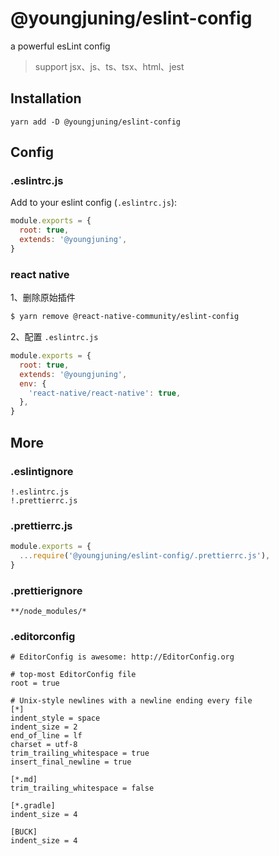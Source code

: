 # @youngjuning/eslint-config

a powerful esLint config

> support jsx、js、ts、tsx、html、jest

## Installation

```
yarn add -D @youngjuning/eslint-config
```

## Config

### .eslintrc.js

Add to your eslint config (`.eslintrc.js`):

```js
module.exports = {
  root: true,
  extends: '@youngjuning',
}
```

### react native

1、删除原始插件

```sh
$ yarn remove @react-native-community/eslint-config
```

2、配置 `.eslintrc.js`

```js
module.exports = {
  root: true,
  extends: '@youngjuning',
  env: {
    'react-native/react-native': true,
  },
}
```

## More

### .eslintignore

```
!.eslintrc.js
!.prettierrc.js
```

### .prettierrc.js

```js
module.exports = {
  ...require('@youngjuning/eslint-config/.prettierrc.js'),
}
```

### .prettierignore

```
**/node_modules/*
```

### .editorconfig

```
# EditorConfig is awesome: http://EditorConfig.org

# top-most EditorConfig file
root = true

# Unix-style newlines with a newline ending every file
[*]
indent_style = space
indent_size = 2
end_of_line = lf
charset = utf-8
trim_trailing_whitespace = true
insert_final_newline = true

[*.md]
trim_trailing_whitespace = false

[*.gradle]
indent_size = 4

[BUCK]
indent_size = 4
```
